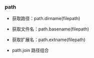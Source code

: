 ### path

- 获取路径：path.dirname(filepath)
- 获取文件名：path.basename(filepath)
- 获取扩展名：path.extname(filepath)

- path.join 路径组合
